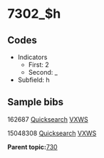 # 7302\_$h

## Codes

-   Indicators
    -   First: 2
    -   Second: \_
-   Subfield: h

## Sample bibs

162687 [Quicksearch](https://search.library.yale.edu/catalog/162687) [VXWS](http://prodorbis.library.yale.edu:7014/vxws/GetHoldingsService?bibId=162687)

15048308 [Quicksearch](https://search.library.yale.edu/catalog/15048308) [VXWS](http://prodorbis.library.yale.edu:7014/vxws/GetHoldingsService?bibId=15048308)

**Parent topic:**[730](../../tags/730/730.md)

